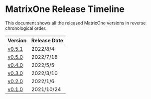 # **MatrixOne Release Timeline**

This document shows all the released MatrixOne versions in reverse chronological order.

|**Version**	|**Release Date**|
|:---|:----|
|[v0.5.1](v0.5.1.md)| 2022/8/4 |
|[v0.5.0](v0.5.0.md)| 2022/7/18 |
|[v0.4.0](v0.4.0.md)| 2022/5/5 |
|[v0.3.0](v0.3.0.md)| 2022/3/10|
|[v0.2.0](v0.2.0.md)| 2022/1/6 |
|[v0.1.0](v0.1.0.md)| 2021/10/24 |
